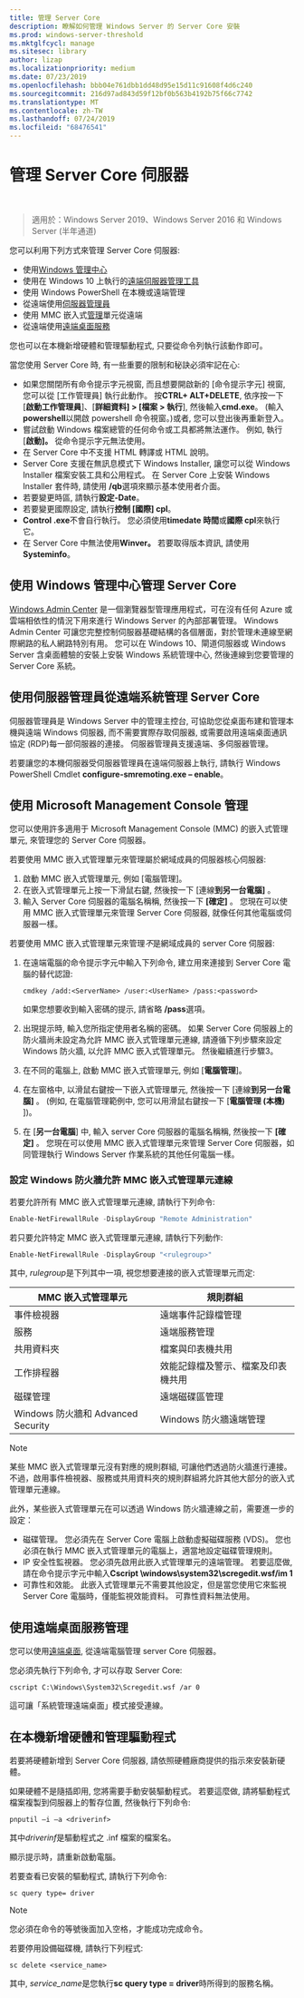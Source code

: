 ```yaml
---
title: 管理 Server Core
description: 瞭解如何管理 Windows Server 的 Server Core 安裝
ms.prod: windows-server-threshold
ms.mktglfcycl: manage
ms.sitesec: library
author: lizap
ms.localizationpriority: medium
ms.date: 07/23/2019
ms.openlocfilehash: bbb04e761dbb1dd48d95e15d11c91608f4d6c240
ms.sourcegitcommit: 216d97ad843d59f12bf0b563b4192b75f66c7742
ms.translationtype: MT
ms.contentlocale: zh-TW
ms.lasthandoff: 07/24/2019
ms.locfileid: "68476541"
---
```

# <a name="manage-a-server-core-server"></a>管理 Server Core 伺服器
 
> 適用於：Windows Server 2019、Windows Server 2016 和 Windows Server (半年通道)

您可以利用下列方式來管理 Server Core 伺服器:
- 使用[Windows 管理中心](../../manage/windows-admin-center/overview.md)
- 使用在 Windows 10 上執行的[遠端伺服器管理工具](../../remote/remote-server-administration-tools.md)
- 使用 Windows PowerShell 在本機或遠端管理
- 從遠端使用[伺服器管理員](../server-manager/server-manager.md)
- 使用 MMC 嵌入式[管理](#managing-with-microsoft-management-console)單元從遠端
- 從遠端使用[遠端桌面服務](#managing-with-remote-desktop-services)

您也可以在本機新增硬體和管理驅動程式, 只要從命令列執行該動作即可。

當您使用 Server Core 時, 有一些重要的限制和秘訣必須牢記在心:

- 如果您關閉所有命令提示字元視窗, 而且想要開啟新的 [命令提示字元] 視窗, 您可以從 [工作管理員] 執行此動作。 按**CTRL\+ ALT\+DELETE**, 依序按一下 [**啟動工作管理員**]、[**詳細資料] > [檔案 > 執行**], 然後輸入**cmd.exe**。 (輸入**powershell**以開啟 powershell 命令視窗。)或者, 您可以登出後再重新登入。
- 嘗試啟動 Windows 檔案總管的任何命令或工具都將無法運作。 例如, 執行 [**啟動]。** 從命令提示字元無法使用。
- 在 Server Core 中不支援 HTML 轉譯或 HTML 說明。
- Server Core 支援在無訊息模式下 Windows Installer, 讓您可以從 Windows Installer 檔案安裝工具和公用程式。 在 Server Core 上安裝 Windows Installer 套件時, 請使用 **/qb**選項來顯示基本使用者介面。
- 若要變更時區, 請執行**設定-Date**。
- 若要變更國際設定, 請執行**控制 [國際] cpl**。
- **Control .exe**不會自行執行。 您必須使用**timedate 時間**或**國際 cpl**來執行它。
- 在 Server Core 中無法使用**Winver。** 若要取得版本資訊, 請使用**Systeminfo**。

## <a name="managing-server-core-with-windows-admin-center"></a>使用 Windows 管理中心管理 Server Core
[Windows Admin Center](../../manage/windows-admin-center/overview.md) 是一個瀏覽器型管理應用程式，可在沒有任何 Azure 或雲端相依性的情況下用來進行 Windows Server 的內部部署管理。 Windows Admin Center 可讓您完整控制伺服器基礎結構的各個層面，對於管理未連線至網際網路的私人網路特別有用。 您可以在 Windows 10、閘道伺服器或 Windows Server 含桌面體驗的安裝上安裝 Windows 系統管理中心, 然後連線到您要管理的 Server Core 系統。

## <a name="managing-server-core-remotely-with-server-manager"></a>使用伺服器管理員從遠端系統管理 Server Core

伺服器管理員是 Windows Server 中的管理主控台, 可協助您從桌面布建和管理本機與遠端 Windows 伺服器, 而不需要實際存取伺服器, 或需要啟用遠端桌面通訊協定 (RDP)每一部伺服器的連接。 伺服器管理員支援遠端、多伺服器管理。

若要讓您的本機伺服器受伺服器管理員在遠端伺服器上執行, 請執行 Windows PowerShell Cmdlet **configure-smremoting.exe – enable**。

## <a name="managing-with-microsoft-management-console"></a>使用 Microsoft Management Console 管理

您可以使用許多適用于 Microsoft Management Console (MMC) 的嵌入式管理單元, 來管理您的 Server Core 伺服器。

若要使用 MMC 嵌入式管理單元來管理屬於網域成員的伺服器核心伺服器: 

1. 啟動 MMC 嵌入式管理單元, 例如 [電腦管理]。
2. 在嵌入式管理單元上按一下滑鼠右鍵, 然後按一下 [連線**到另一台電腦]** 。
2. 輸入 Server Core 伺服器的電腦名稱稱, 然後按一下 **[確定]** 。 您現在可以使用 MMC 嵌入式管理單元來管理 Server Core 伺服器, 就像任何其他電腦或伺服器一樣。

若要使用 MMC 嵌入式管理單元來管理*不*是網域成員的 server Core 伺服器: 

1. 在遠端電腦的命令提示字元中輸入下列命令, 建立用來連接到 Server Core 電腦的替代認證:

   ```
   cmdkey /add:<ServerName> /user:<UserName> /pass:<password>
   ```

   如果您想要收到輸入密碼的提示, 請省略 **/pass**選項。

2. 出現提示時, 輸入您所指定使用者名稱的密碼。
   如果 Server Core 伺服器上的防火牆尚未設定為允許 MMC 嵌入式管理單元連線, 請遵循下列步驟來設定 Windows 防火牆, 以允許 MMC 嵌入式管理單元。 然後繼續進行步驟3。
3. 在不同的電腦上, 啟動 MMC 嵌入式管理單元, 例如 [**電腦管理**]。
4. 在左窗格中, 以滑鼠右鍵按一下嵌入式管理單元, 然後按一下 [連線**到另一台電腦]** 。 (例如, 在電腦管理範例中, 您可以用滑鼠右鍵按一下 [**電腦管理 (本機)** ])。
5. 在 [**另一台電腦**] 中, 輸入 server Core 伺服器的電腦名稱稱, 然後按一下 **[確定]** 。 您現在可以使用 MMC 嵌入式管理單元來管理 Server Core 伺服器，如同管理執行 Windows Server 作業系統的其他任何電腦一樣。

### <a name="to-configure-windows-firewall-to-allow-mmc-snap-ins-to-connect"></a>設定 Windows 防火牆允許 MMC 嵌入式管理單元連線
若要允許所有 MMC 嵌入式管理單元連線, 請執行下列命令:

```PowerShell
Enable-NetFirewallRule -DisplayGroup "Remote Administration"
```

若只要允許特定 MMC 嵌入式管理單元連線, 請執行下列動作:

```PowerShell
Enable-NetFirewallRule -DisplayGroup "<rulegroup>"
```

其中, *rulegroup*是下列其中一項, 視您想要連接的嵌入式管理單元而定:

| MMC 嵌入式管理單元                            | 規則群組                                            |
| ---------------------------------------- | ------------------------------------------------------- |
| 事件檢視器                           | 遠端事件記錄檔管理                           |
| 服務                               | 遠端服務管理                             |
| 共用資料夾                         | 檔案與印表機共用                              |
| 工作排程器                         | 效能記錄檔及警示、檔案及印表機共用 |
| 磁碟管理                        | 遠端磁碟區管理                              |
| Windows 防火牆和 Advanced Security | Windows 防火牆遠端管理                    |


> [!NOTE] 
> 某些 MMC 嵌入式管理單元沒有對應的規則群組, 可讓他們透過防火牆進行連接。 不過，啟用事件檢視器、服務或共用資料夾的規則群組將允許其他大部分的嵌入式管理單元連線。 
>
> 此外，某些嵌入式管理單元在可以透過 Windows 防火牆連線之前，需要進一步的設定：
>
> - 磁碟管理。 您必須先在 Server Core 電腦上啟動虛擬磁碟服務 (VDS)。 您也必須在執行 MMC 嵌入式管理單元的電腦上，適當地設定磁碟管理規則。
> - IP 安全性監視器。 您必須先啟用此嵌入式管理單元的遠端管理。 若要這麼做, 請在命令提示字元中輸入**Cscript \windows\system32\scregedit.wsf/im 1**
> - 可靠性和效能。 此嵌入式管理單元不需要其他設定，但是當您使用它來監視 Server Core 電腦時，僅能監視效能資料。 可靠性資料無法使用。

## <a name="managing-with-remote-desktop-services"></a>使用遠端桌面服務管理

您可以使用[遠端桌面](../../remote/remote-desktop-services/welcome-to-rds.md), 從遠端電腦管理 server Core 伺服器。

您必須先執行下列命令, 才可以存取 Server Core: 

```
cscript C:\Windows\System32\Scregedit.wsf /ar 0
```

這可讓「系統管理遠端桌面」模式接受連線。

## <a name="add-hardware-and-manage-drivers-locally"></a>在本機新增硬體和管理驅動程式

若要將硬體新增到 Server Core 伺服器, 請依照硬體廠商提供的指示來安裝新硬體。 

如果硬體不是隨插即用, 您將需要手動安裝驅動程式。 若要這麼做, 請將驅動程式檔案複製到伺服器上的暫存位置, 然後執行下列命令:

```
pnputil –i –a <driverinf>
```

其中*driverinf*是驅動程式之 .inf 檔案的檔案名。

顯示提示時，請重新啟動電腦。

若要查看已安裝的驅動程式, 請執行下列命令: 

```
sc query type= driver
```

> [!NOTE] 
> 您必須在命令的等號後面加入空格，才能成功完成命令。

若要停用設備磁碟機, 請執行下列程式:

```
sc delete <service_name>
```

其中, *service_name*是您執行**sc query type = driver**時所得到的服務名稱。